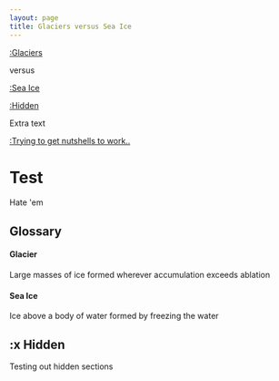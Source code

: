 ```yaml
---
layout: page
title: Glaciers versus Sea Ice
---
```


[:Glaciers](#Glacier)

versus

[:Sea Ice](https://cocoaflame.github.io/psychic-waffle/pages/GvSI#SeaIce)

[:Hidden](#hidden)

Extra text

[:Trying to get nutshells to work..](#test)

# Test
Hate 'em

## Glossary
#### Glacier
Large masses of ice formed wherever accumulation exceeds ablation

#### Sea Ice
Ice above a body of water formed by freezing the water

## :x Hidden
Testing out hidden sections